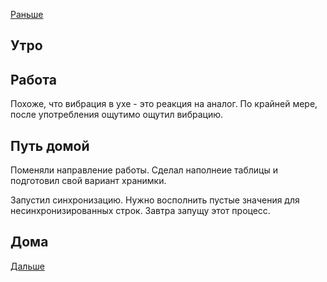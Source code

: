 [Раньше](2020.06.24.md)  
## Утро
## Работа
Похоже, что вибрация в ухе - это реакция на аналог. По крайней мере, после употребления ощутимо ощутил вибрацию.
## Путь домой
Поменяли направление работы.
Сделал наполнеие таблицы и подготовил свой вариант хранимки.

Запустил синхронизацию. Нужно восполнить пустые значения для несинхронизированных строк. Завтра запущу этот процесс.
## Дома
[Дальше](2020.06.26.md)